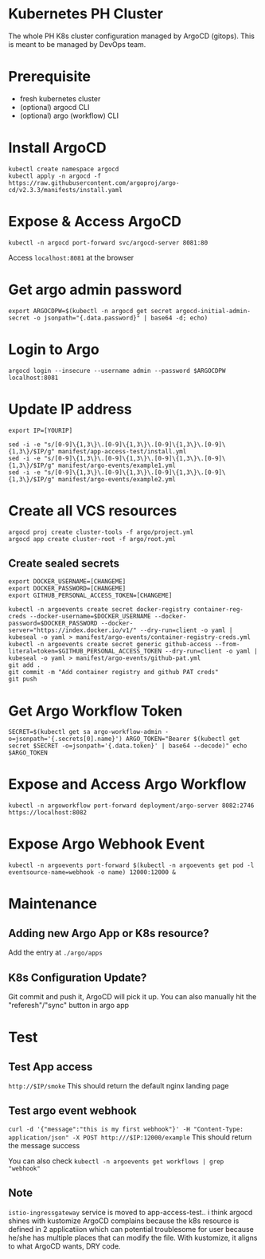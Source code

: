 # Kubernetes PH Cluster

The whole PH K8s cluster configuration managed by ArgoCD (gitops).
This is meant to be managed by DevOps team.

# Prerequisite
- fresh kubernetes cluster
- (optional) argocd CLI
- (optional) argo (workflow) CLI

# Install ArgoCD
```
kubectl create namespace argocd
kubectl apply -n argocd -f https://raw.githubusercontent.com/argoproj/argo-cd/v2.3.3/manifests/install.yaml
```

# Expose & Access ArgoCD
`kubectl -n argocd port-forward svc/argocd-server 8081:80`

Access
`localhost:8081` at the browser

# Get argo admin password
`export ARGOCDPW=$(kubectl -n argocd get secret argocd-initial-admin-secret -o jsonpath="{.data.password}" | base64 -d; echo)`

# Login to Argo
`argocd login --insecure --username admin --password $ARGOCDPW localhost:8081`

# Update IP address
`export IP=[YOURIP]`
```
sed -i -e "s/[0-9]\{1,3\}\.[0-9]\{1,3\}\.[0-9]\{1,3\}\.[0-9]\{1,3\}/$IP/g" manifest/app-access-test/install.yml
sed -i -e "s/[0-9]\{1,3\}\.[0-9]\{1,3\}\.[0-9]\{1,3\}\.[0-9]\{1,3\}/$IP/g" manifest/argo-events/example1.yml
sed -i -e "s/[0-9]\{1,3\}\.[0-9]\{1,3\}\.[0-9]\{1,3\}\.[0-9]\{1,3\}/$IP/g" manifest/argo-events/example2.yml
```

# Create all VCS resources
```
argocd proj create cluster-tools -f argo/project.yml
argocd app create cluster-root -f argo/root.yml
```

## Create sealed secrets
```
export DOCKER_USERNAME=[CHANGEME]
export DOCKER_PASSWORD=[CHANGEME]
export GITHUB_PERSONAL_ACCESS_TOKEN=[CHANGEME]
```
```
kubectl -n argoevents create secret docker-registry container-reg-creds --docker-username=$DOCKER_USERNAME --docker-password=$DOCKER_PASSWORD --docker-server="https://index.docker.io/v1/" --dry-run=client -o yaml | kubeseal -o yaml > manifest/argo-events/container-registry-creds.yml
kubectl -n argoevents create secret generic github-access --from-literal=token=$GITHUB_PERSONAL_ACCESS_TOKEN --dry-run=client -o yaml | kubeseal -o yaml > manifest/argo-events/github-pat.yml
git add . 
git commit -m "Add container registry and github PAT creds"
git push
```

# Get Argo Workflow Token
`SECRET=$(kubectl get sa argo-workflow-admin -o=jsonpath='{.secrets[0].name}')
ARGO_TOKEN="Bearer $(kubectl get secret $SECRET -o=jsonpath='{.data.token}' | base64 --decode)"
echo $ARGO_TOKEN`

# Expose and Access Argo Workflow
`kubectl -n argoworkflow port-forward deployment/argo-server 8082:2746`
`https://localhost:8082`

# Expose Argo Webhook Event
`kubectl -n argoevents port-forward $(kubectl -n argoevents get pod -l eventsource-name=webhook -o name) 12000:12000 &`

# Maintenance

## Adding new Argo App or K8s resource?
Add the entry at `./argo/apps`

## K8s Configuration Update?
Git commit and push it, ArgoCD will pick it up.
You can also manually hit the "referesh"/"sync" button in argo app

# Test

## Test App access
`http://$IP/smoke`
This should return the default nginx landing page

## Test argo event webhook
`curl -d '{"message":"this is my first webhook"}' -H "Content-Type: application/json" -X POST http:///$IP:12000/example`
This should return the message success

You can also check `kubectl -n argoevents get workflows | grep "webhook"`

## Note
`istio-ingressgateway` service is moved to app-access-test.. i think argocd shines with kustomize
ArgoCD complains because the k8s resource is defined in 2 applicatiion
which can potential troublesome for user because he/she has multiple places that can modify the file. 
With kustomize, it aligns to what ArgoCD wants, DRY code.

